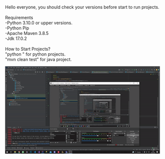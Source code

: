 Hello everyone, you should check your versions before start to run projects.\
 \
Requirements\
-Python 3.10.0 or upper versions.\
-Python Pip\
-Apache Maven 3.8.5\
-Jdk 17.0.2\
 \
How to Start Projects?\
"python <project-name>" for python projects.\
"mvn clean test" for java project.
  
![Alt Text](https://github.com/furkankaanulucay/selenium-examples/blob/main/java-selenium.gif)
 

